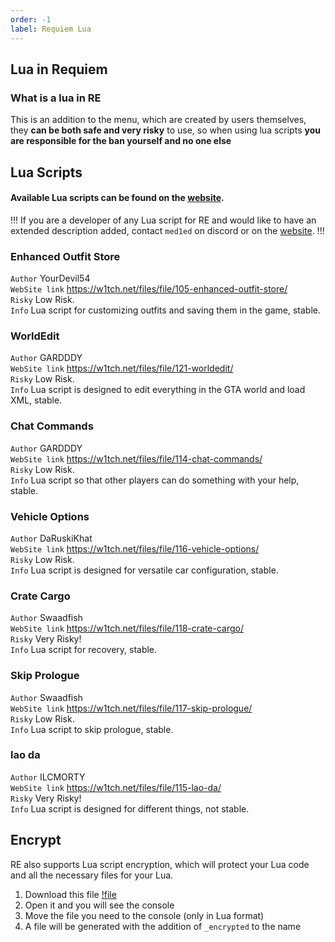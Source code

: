 ```yaml
---
order: -1
label: Requiem Lua 
---
```


## Lua in Requiem

### What is a lua in RE
This is an addition to the menu, which are created by users themselves, they **can be both safe and very risky** to use, so when using lua scripts **you are responsible for the ban yourself and no one else**

## Lua Scripts
#### Available Lua scripts can be found on the [website](https://w1tch.net/files/category/6-lua/).

!!!
If you are a developer of any Lua script for RE and would like to have an extended description added, contact `med1ed` on discord or on the [website](https://w1tch.net/profile/45051-manager-ru/).
!!!
### Enhanced Outfit Store
`Author` YourDevil54\
`WebSite link` https://w1tch.net/files/file/105-enhanced-outfit-store/ \
`Risky` Low Risk.\
`Info` Lua script for customizing outfits and saving them in the game, stable.

### WorldEdit
`Author` GARDDDY\
`WebSite link` https://w1tch.net/files/file/121-worldedit/ \
`Risky` Low Risk.\
`Info` Lua script is designed to edit everything in the GTA world and load XML, stable.

### Chat Сommands
`Author` GARDDDY\
`WebSite link` https://w1tch.net/files/file/114-chat-commands/ \
`Risky` Low Risk.\
`Info` Lua script so that other players can do something with your help, stable.

### Vehicle Options
`Author` DaRuskiKhat\
`WebSite link` https://w1tch.net/files/file/116-vehicle-options/ \
`Risky` Low Risk.\
`Info` Lua script is designed for versatile car configuration, stable.

### Crate Cargo
`Author` Swaadfish\
`WebSite link` https://w1tch.net/files/file/118-crate-cargo/ \
`Risky` Very Risky!\
`Info` Lua script for recovery, stable.

### Skip Prologue
`Author` Swaadfish\
`WebSite link` https://w1tch.net/files/file/117-skip-prologue/ \
`Risky` Low Risk.\
`Info` Lua script to skip prologue, stable.

### lao da
`Author` ILCMORTY\
`WebSite link` https://w1tch.net/files/file/115-lao-da/ \
`Risky` Very Risky!\
`Info` Lua script is designed for different things, not stable.

## Encrypt

RE also supports Lua script encryption, which will protect your Lua code and all the necessary files for your Lua.

1. Download this file [!file](/lua/LuaEncrypt.exe)
2. Open it and you will see the console
3. Move the file you need to the console (only in Lua format)
4. A file will be generated with the addition of `_encrypted` to the name
